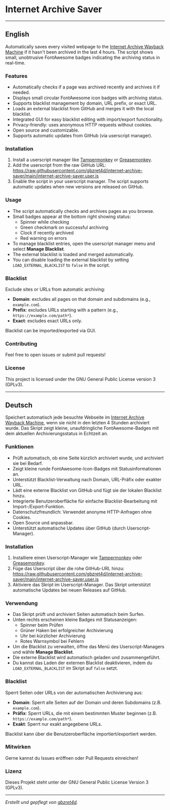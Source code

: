 # Internet Archive Saver

---

## English

Automatically saves every visited webpage to the [Internet Archive Wayback Machine](https://archive.org/) if it hasn't been archived in the last 4 hours. The script shows small, unobtrusive FontAwesome badges indicating the archiving status in real-time.

### Features

- Automatically checks if a page was archived recently and archives it if needed.
- Displays small circular FontAwesome icon badges with archiving status.
- Supports blacklist management by domain, URL prefix, or exact URL.
- Loads an external blacklist from GitHub and merges it with the local blacklist.
- Integrated GUI for easy blacklist editing with import/export functionality.
- Privacy-friendly: uses anonymous HTTP requests without cookies.
- Open source and customizable.
- Supports automatic updates from GitHub (via userscript manager).

### Installation

1. Install a userscript manager like [Tampermonkey](https://www.tampermonkey.net/) or [Greasemonkey](https://www.greasespot.net/).
2. Add the userscript from the raw GitHub URL: https://raw.githubusercontent.com/gbzret4d/internet-archive-saver/main/internet-archive-saver.user.js
3. Enable the script in your userscript manager. The script supports automatic updates when new versions are released on GitHub.


### Usage

- The script automatically checks and archives pages as you browse.
- Small badges appear at the bottom right showing status:
  - Spinner while checking
  - Green checkmark on successful archiving
  - Clock if recently archived
  - Red warning on errors
- To manage blacklist entries, open the userscript manager menu and select **Manage Blacklist**.
- The external blacklist is loaded and merged automatically.
- You can disable loading the external blacklist by setting `LOAD_EXTERNAL_BLACKLIST` to `false` in the script.


### Blacklist

Exclude sites or URLs from automatic archiving:

- **Domain**: excludes all pages on that domain and subdomains (e.g., `example.com`).
- **Prefix**: excludes URLs starting with a pattern (e.g., `https://example.com/path*`).
- **Exact**: excludes exact URLs only.

Blacklist can be imported/exported via GUI.


### Contributing

Feel free to open issues or submit pull requests!


### License

This project is licensed under the GNU General Public License version 3 (GPLv3).

---



## Deutsch

Speichert automatisch jede besuchte Webseite im [Internet Archive Wayback Machine](https://archive.org/), wenn sie nicht in den letzten 4 Stunden archiviert wurde. Das Skript zeigt kleine, unaufdringliche FontAwesome-Badges mit dem aktuellen Archivierungsstatus in Echtzeit an.


### Funktionen

- Prüft automatisch, ob eine Seite kürzlich archiviert wurde, und archiviert sie bei Bedarf.
- Zeigt kleine runde FontAwesome-Icon-Badges mit Statusinformationen an.
- Unterstützt Blacklist-Verwaltung nach Domain, URL-Präfix oder exakter URL.
- Lädt eine externe Blacklist von GitHub und fügt sie der lokalen Blacklist hinzu.
- Integrierte Benutzeroberfläche für einfache Blacklist-Bearbeitung mit Import-/Export-Funktion.
- Datenschutzfreundlich: Verwendet anonyme HTTP-Anfragen ohne Cookies.
- Open Source und anpassbar.
- Unterstützt automatische Updates über GitHub (durch Userscript-Manager).


### Installation

1. Installiere einen Userscript-Manager wie [Tampermonkey](https://www.tampermonkey.net/) oder [Greasemonkey](https://www.greasespot.net/).
2. Füge das Userscript über die rohe GitHub-URL hinzu: https://raw.githubusercontent.com/gbzret4d/internet-archive-saver/main/internet-archive-saver.user.js
3. Aktiviere das Skript im Userscript-Manager. Das Skript unterstützt automatische Updates bei neuen Releases auf GitHub.


### Verwendung

- Das Skript prüft und archiviert Seiten automatisch beim Surfen.
- Unten rechts erscheinen kleine Badges mit Statusanzeigen:
  - Spinner beim Prüfen
  - Grüner Haken bei erfolgreicher Archivierung
  - Uhr bei kürzlicher Archivierung
  - Rotes Warnsymbol bei Fehlern
- Um die Blacklist zu verwalten, öffne das Menü des Userscript-Managers und wähle **Manage Blacklist**.
- Die externe Blacklist wird automatisch geladen und zusammengeführt.
- Du kannst das Laden der externen Blacklist deaktivieren, indem du `LOAD_EXTERNAL_BLACKLIST` im Skript auf `false` setzt.


### Blacklist

Sperrt Seiten oder URLs von der automatischen Archivierung aus:

- **Domain**: Sperrt alle Seiten auf der Domain und deren Subdomains (z.B. `example.com`).
- **Präfix**: Sperrt URLs, die mit einem bestimmten Muster beginnen (z.B. `https://example.com/path*`).
- **Exakt**: Sperrt nur exakt angegebene URLs.

Blacklist kann über die Benutzeroberfläche importiert/exportiert werden.


### Mitwirken

Gerne kannst du Issues eröffnen oder Pull Requests einreichen!


### Lizenz

Dieses Projekt steht unter der GNU General Public License Version 3 (GPLv3).

---

*Erstellt und gepflegt von [gbzret4d](https://github.com/gbzret4d).*
